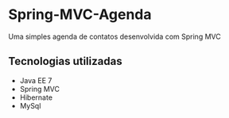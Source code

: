# Spring-MVC-Agenda
Uma simples agenda de contatos desenvolvida com Spring MVC

## Tecnologias utilizadas
- Java EE 7
- Spring MVC
- Hibernate
- MySql
